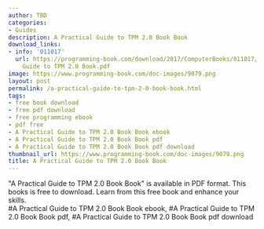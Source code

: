 ```yaml
---
author: TBD
categories:
- Guides
description: A Practical Guide to TPM 2.0 Book Book
download_links:
- info: '011017'
  url: https://programming-book.com/download/2017/ComputerBooks/011017/A Practical
    Guide to TPM 2.0 Book.pdf
image: https://www.programming-book.com/doc-images/9079.png
layout: post
permalink: /a-practical-guide-to-tpm-2-0-book-book.html
tags:
- free book download
- free pdf download
- free programming ebook
- pdf free
- A Practical Guide to TPM 2.0 Book Book ebook
- A Practical Guide to TPM 2.0 Book Book pdf
- A Practical Guide to TPM 2.0 Book Book pdf download
thumbnail_url: https://www.programming-book.com/doc-images/9079.png
title: A Practical Guide to TPM 2.0 Book Book
---
```


 
<div class="item-desc text-justify">
  "A Practical Guide to TPM 2.0 Book Book" is available in PDF format. This books is free to download. Learn from this free book and enhance your skills.
  <br>
  #A Practical Guide to TPM 2.0 Book Book ebook, #A Practical Guide to TPM 2.0 Book Book pdf, #A Practical Guide to TPM 2.0 Book Book pdf download
</div>